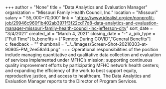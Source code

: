 +++
author = "None"
title = "Data Analytics and Evaluation Manager"
organization = "Missouri Family Health Council, Inc."
location = "Missouri"
salary = " $55,000-$70,000"
link = "https://www.idealist.org/en/nonprofit-job/29946c960f1b402ab3971f3f22cd17d8-data-analytics-and-evaluation-manager-missouri-family-health-council-inc-jefferson-city"
sort_date = "3/4/2021"
created_at = "March 4, 2021"
closing_date = "-"
a_job_type = ["Full Time"]
b_benefits = ["Remote During COVID","General Benefits"]
c_feedback = ""
thumbnail = "../../images/Screen-Shot-20210303-at-90805-PM_2ee58a1d.png"
+++
Operational responsibilities of the position include managing quantitative and qualitative data collection and evaluation of services implemented under MFHC’s mission; supporting continuous quality improvement efforts by participating MFHC network health centers; and expanding the efficiency of the work to best support equity, reproductive justice, and access to healthcare. The Data Analytics and Evaluation Manager reports to the Director of Program Services.